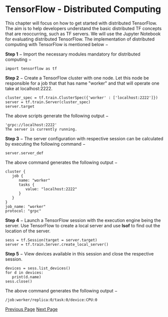 # TensorFlow - Distributed Computing
This chapter will focus on how to get started with distributed TensorFlow. The aim is to help developers understand the basic distributed TF concepts that are reoccurring, such as TF servers. We will use the Jupyter Notebook for evaluating distributed TensorFlow. The implementation of distributed computing with TensorFlow is mentioned below −

**Step 1** − Import the necessary modules mandatory for distributed computing −

```
import tensorflow as tf
```
**Step 2** − Create a TensorFlow cluster with one node. Let this node be responsible for a job that that has name "worker" and that will operate one take at localhost:2222.

```
cluster_spec = tf.train.ClusterSpec({'worker' : ['localhost:2222']})
server = tf.train.Server(cluster_spec)
server.target
```
The above scripts generate the following output −

```
'grpc://localhost:2222'
The server is currently running.
```
**Step 3** − The server configuration with respective session can be calculated by executing the following command −

```
server.server_def
```
The above command generates the following output −

```
cluster {
   job {
      name: "worker"
      tasks {
         value: "localhost:2222"
      }
   }
}
job_name: "worker"
protocol: "grpc"
```
**Step 4** − Launch a TensorFlow session with the execution engine being the server. Use TensorFlow to create a local server and use **lsof** to find out the location of the server.

```
sess = tf.Session(target = server.target)
server = tf.train.Server.create_local_server()
```
**Step 5** − View devices available in this session and close the respective session.

```
devices = sess.list_devices()
for d in devices:
   print(d.name)
sess.close()
```
The above command generates the following output −

```
/job:worker/replica:0/task:0/device:CPU:0
```

[Previous Page](../tensorflow/tensorflow_keras.md) [Next Page](../tensorflow/tensorflow_exporting.md) 
